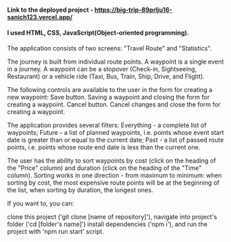 #### Link to the deployed project - https://big-trip-89prlju16-sanich123.vercel.app/

#### I used HTML, CSS, JavaScript(Object-oriented programming).

The application consists of two screens: "Travel Route" and "Statistics".

The journey is built from individual route points. A waypoint is a single event in a journey. A waypoint can be a stopover (Check-in, Sightseeing, Restaurant) or a vehicle ride (Taxi, Bus, Train, Ship, Drive, and Flight).

The following controls are available to the user in the form for creating a new waypoint: Save button. Saving a waypoint and closing the form for creating a waypoint. Cancel button. Cancel changes and close the form for creating a waypoint.

The application provides several filters: Everything - a complete list of waypoints; Future - a list of planned waypoints, i.e. points whose event start date is greater than or equal to the current date; Past - a list of passed route points, i.e. points whose route end date is less than the current one.

The user has the ability to sort waypoints by cost (click on the heading of the "Price" column) and duration (click on the heading of the "Time" column). Sorting works in one direction - from maximum to minimum: when sorting by cost, the most expensive route points will be at the beginning of the list, when sorting by duration, the longest ones.

If you want to, you can:

clone this project ('git clone [name of repository]'),
navigate into project's folder ('cd [folder's name]')
install dependencies ('npm i'),
and run the project with 'npm run start' script. 
